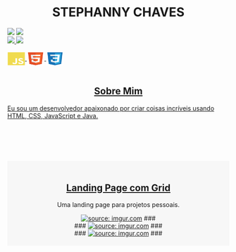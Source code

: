 <h1 align="center">STEPHANNY CHAVES</h1>
  <a href = "mailto:stefannychaves1001@gmail.com"><img src="https://img.shields.io/badge/-Gmail-%23333?style=for-the-badge&logo=gmail&logoColor=white" target="_blank"></a>
  <a href="https://www.linkedin.com/in/stefanny-chaves-webdeveloper-java-javascript/" target="_blank"><img src="https://img.shields.io/badge/-LinkedIn-%230077B5?style=for-the-badge&logo=linkedin&logoColor=white" target="_blank"></a> 

<div>
  <a href="https://github.com/Sterchaves">
  <img height="180em" src="https://github-readme-stats.vercel.app/api?username=Sterchaves&show_icons=true&theme=tokyonight&include_all_commits=true&count_private=true"/>
  <img height="180em" src="https://github-readme-stats.vercel.app/api/top-langs/?username=Sterchaves&layout=compact&langs_count=6&theme=tokyonight"/>
</div>
<div style="display: inline_block"><br>
  <img align="center" alt="Js" height="30" width="40" src="https://raw.githubusercontent.com/devicons/devicon/master/icons/javascript/javascript-plain.svg">
  <img align="center" alt="HTML" height="30" width="40" src="https://raw.githubusercontent.com/devicons/devicon/master/icons/html5/html5-original.svg">
  <img align="center" alt="CSS" height="30" width="40" src="https://raw.githubusercontent.com/devicons/devicon/master/icons/css3/css3-original.svg">
</div>
 
 <br>
 
  ###  

  <div>
  <h2 align="center">Sobre Mim</h2>
  <p >Eu sou um desenvolvedor apaixonado por criar coisas incríveis usando HTML, CSS, JavaScript e Java.</p>
</div>

  <br>
 
  ###  
  
<div> 
<!--  <a href="" target="_blank"><img src="https://img.shields.io/badge/YouTube-FF0000?style=for-the-badge&logo=youtube&logoColor=white" target="_blank"></a> -->
<!-- <a href="" target="_blank"><img src="https://img.shields.io/badge/-Instagram-%23E4405F?style=for-the-badge&logo=instagram&logoColor=white" target="_blank"></a>  -->
<!-- <a href="" target="_blank"><img src="https://img.shields.io/badge/Discord-7289DA?style=for-the-badge&logo=discord&logoColor=white" target="_blank"></a> -->

   <br>
 
  ###  
  
<div style="background-color: #f7f7f7; text-align: center; padding: 20px;">
  <h2 text-align: center> <a href="https://sterchaves.github.io/projeto-landingpage-grid/">Landing Page com Grid</a></h2>
  <p text-align: center> Uma landing page para projetos pessoais.</p>
  <a  align="center" width="30%" href="https://imgur.com/Xhl2yL5"><img src="https://i.imgur.com/Xhl2yL5.png" title="source: imgur.com" /></a>
   ###
  <br>
  ###
    <a align="center" width="30%" href="https://imgur.com/a9O3os3"><img src="https://i.imgur.com/a9O3os3.png" title="source: imgur.com" /></a>
   ###
  <br>
  ###
    <a align="center" width="30%" href="https://imgur.com/xUoCvuR"><img src="https://i.imgur.com/xUoCvuR.png" title="source: imgur.com" /></a>
   ###
</div>

</div>
